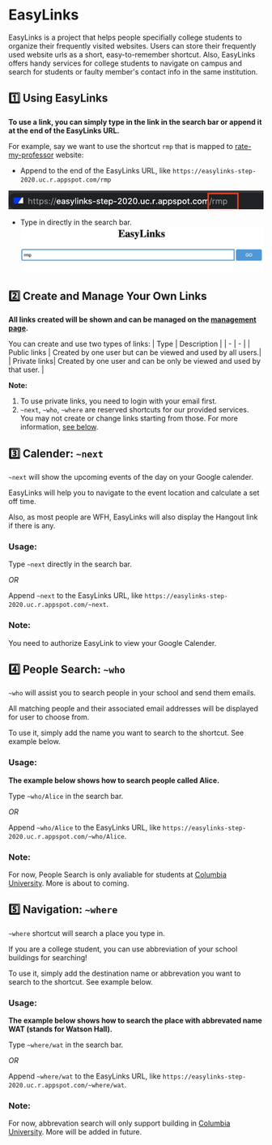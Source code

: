 # EasyLinks
EasyLinks is a project that helps people specifially college students to organize their frequently visited websites. Users can store their frequently used website urls as a short, easy-to-remember shortcut. Also, EasyLinks offers handy services for college students to navigate on campus and search for students or faulty member's contact info in the same institution.

## :one: Using EasyLinks
**To use a link, you can simply type in the link in the search bar or append it at the end of the EasyLinks URL.**

For example, say we want to use the shortcut `rmp` that is mapped to [rate-my-professor](https://www.ratemyprofessors.com/) website:
- Append to the end of the EasyLinks URL, like `https://easylinks-step-2020.uc.r.appspot.com/rmp`

![Image of typing URL](URL.png)

- Type in directly in the search bar.
![Image of typing in search bar](searchbar.png)

## :two: Create and Manage Your Own Links
**All links created will be shown and can be managed on the [management page](https://easylinks-step-2020.uc.r.appspot.com/manage.html).**

You can create and use two types of links:
| Type | Description |
| - | - |
| Public links | Created by one user but can be viewed and used by all users.|
| Private links| Created by one user and can be only be viewed and used by that user.       |

**Note:**
  1. To use private links, you need to login with your email first.
  2. `~next`, `~who`, `~where` are reserved shortcuts for our provided services. You may not create or change links starting from those. For more information, [see below](https://github.com/jiaxi312/hello-word/blob/master/README.md#three-calender-next).

## :three: Calender: `~next`
`~next` will show the upcoming events of the day on your Google calender. 

EasyLinks will help you to navigate to the event location and calculate a set off time.

Also, as most people are WFH, EasyLinks will also display the Hangout link if there is any.

### Usage: ###

Type `~next` directly in the search bar.

*OR* 

Append `~next` to the EasyLinks URL, like `https://easylinks-step-2020.uc.r.appspot.com/~next`.

### Note: ###
You need to authorize EasyLink to view your Google Calender.

## :four: People Search: `~who` ###
`~who` will assist you to search people in your school and send them emails.

All matching people and their associated email addresses will be displayed for user to choose from.

To use it, simply add the name you want to search to the shortcut. See example below.

### Usage: ### 
**The example below shows how to search people called Alice.**

Type `~who/Alice` in the search bar.

*OR*

Append `~who/Alice` to the EasyLinks URL, like `https://easylinks-step-2020.uc.r.appspot.com/~who/Alice`.

### Note: ###
For now, People Search is only avaliable for students at [Columbia University](https://www.columbia.edu/). More is about to coming.

## :five: Navigation: `~where` ##
`~where` shortcut will search a place you type in.

If you are a college student, you can use abbreviation of your school buildings for searching!

To use it, simply add the destination name or abbrevation you want to search to the shortcut. See example below.

### Usage: ###
**The example below shows how to search the place with abbrevated name WAT (stands for Watson Hall).**

Type `~where/wat` in the search bar.

*OR*

Append `~where/wat` to the EasyLinks URL, like `https://easylinks-step-2020.uc.r.appspot.com/~where/wat`.

### Note: ###
For now, abbrevation search will only support building in [Columbia University](https://www.columbia.edu/). More will be added in future.